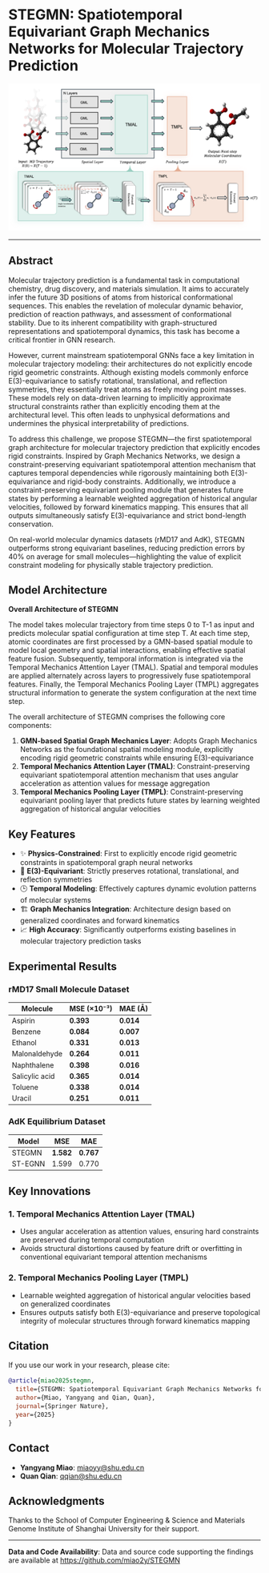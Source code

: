 # STEGMN: Spatiotemporal Equivariant Graph Mechanics Networks for Molecular Trajectory Prediction

![STEGMN Model Architecture](model.png)

---

## Abstract

Molecular trajectory prediction is a fundamental task in computational chemistry, drug discovery, and materials simulation. It aims to accurately infer the future 3D positions of atoms from historical conformational sequences. This enables the revelation of molecular dynamic behavior, prediction of reaction pathways, and assessment of conformational stability. Due to its inherent compatibility with graph-structured representations and spatiotemporal dynamics, this task has become a critical frontier in GNN research.

However, current mainstream spatiotemporal GNNs face a key limitation in molecular trajectory modeling: their architectures do not explicitly encode rigid geometric constraints. Although existing models commonly enforce E(3)-equivariance to satisfy rotational, translational, and reflection symmetries, they essentially treat atoms as freely moving point masses. These models rely on data-driven learning to implicitly approximate structural constraints rather than explicitly encoding them at the architectural level. This often leads to unphysical deformations and undermines the physical interpretability of predictions.

To address this challenge, we propose STEGMN—the first spatiotemporal graph architecture for molecular trajectory prediction that explicitly encodes rigid constraints. Inspired by Graph Mechanics Networks, we design a constraint-preserving equivariant spatiotemporal attention mechanism that captures temporal dependencies while rigorously maintaining both E(3)-equivariance and rigid-body constraints. Additionally, we introduce a constraint-preserving equivariant pooling module that generates future states by performing a learnable weighted aggregation of historical angular velocities, followed by forward kinematics mapping. This ensures that all outputs simultaneously satisfy E(3)-equivariance and strict bond-length conservation.

On real-world molecular dynamics datasets (rMD17 and AdK), STEGMN outperforms strong equivariant baselines, reducing prediction errors by 40% on average for small molecules—highlighting the value of explicit constraint modeling for physically stable trajectory prediction.

## Model Architecture

**Overall Architecture of STEGMN**

The model takes molecular trajectory from time steps 0 to T-1 as input and predicts molecular spatial configuration at time step T. At each time step, atomic coordinates are first processed by a GMN-based spatial module to model local geometry and spatial interactions, enabling effective spatial feature fusion. Subsequently, temporal information is integrated via the Temporal Mechanics Attention Layer (TMAL). Spatial and temporal modules are applied alternately across layers to progressively fuse spatiotemporal features. Finally, the Temporal Mechanics Pooling Layer (TMPL) aggregates structural information to generate the system configuration at the next time step.

The overall architecture of STEGMN comprises the following core components:

1. **GMN-based Spatial Graph Mechanics Layer**: Adopts Graph Mechanics Networks as the foundational spatial modeling module, explicitly encoding rigid geometric constraints while ensuring E(3)-equivariance
2. **Temporal Mechanics Attention Layer (TMAL)**: Constraint-preserving equivariant spatiotemporal attention mechanism that uses angular acceleration as attention values for message aggregation
3. **Temporal Mechanics Pooling Layer (TMPL)**: Constraint-preserving equivariant pooling layer that predicts future states by learning weighted aggregation of historical angular velocities

## Key Features

- ✨ **Physics-Constrained**: First to explicitly encode rigid geometric constraints in spatiotemporal graph neural networks
- 🔄 **E(3)-Equivariant**: Strictly preserves rotational, translational, and reflection symmetries
- 🕒 **Temporal Modeling**: Effectively captures dynamic evolution patterns of molecular systems
- 🏗️ **Graph Mechanics Integration**: Architecture design based on generalized coordinates and forward kinematics
- 📈 **High Accuracy**: Significantly outperforms existing baselines in molecular trajectory prediction tasks

## Experimental Results

### rMD17 Small Molecule Dataset

| Molecule | MSE (×10⁻³) | MAE (Å) |
|----------|-------------|---------|
| Aspirin | **0.393** | **0.014** |
| Benzene | **0.084** | **0.007** |
| Ethanol | **0.331** | **0.013** |
| Malonaldehyde | **0.264** | **0.011** |
| Naphthalene | **0.398** | **0.016** |
| Salicylic acid | **0.365** | **0.014** |
| Toluene | **0.338** | **0.014** |
| Uracil | **0.251** | **0.011** |

### AdK Equilibrium Dataset

| Model | MSE | MAE |
|-------|-----|-----|
| STEGMN | **1.582** | **0.767** |
| ST-EGNN | 1.599 | 0.770 |


## Key Innovations

### 1. Temporal Mechanics Attention Layer (TMAL)
- Uses angular acceleration as attention values, ensuring hard constraints are preserved during temporal computation
- Avoids structural distortions caused by feature drift or overfitting in conventional equivariant temporal attention mechanisms

### 2. Temporal Mechanics Pooling Layer (TMPL)
- Learnable weighted aggregation of historical angular velocities based on generalized coordinates
- Ensures outputs satisfy both E(3)-equivariance and preserve topological integrity of molecular structures through forward kinematics mapping

## Citation

If you use our work in your research, please cite:

```bibtex
@article{miao2025stegmn,
  title={STEGMN: Spatiotemporal Equivariant Graph Mechanics Networks for Molecular Trajectory Prediction},
  author={Miao, Yangyang and Qian, Quan},
  journal={Springer Nature},
  year={2025}
}
```

## Contact

- **Yangyang Miao**: miaoyy@shu.edu.cn
- **Quan Qian**: qqian@shu.edu.cn

## Acknowledgments

Thanks to the School of Computer Engineering & Science and Materials Genome Institute of Shanghai University for their support.

---

**Data and Code Availability**: Data and source code supporting the findings are available at https://github.com/miao2y/STEGMN
